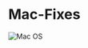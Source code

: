 # Mac-Fixes
![Mac OS](https://img.shields.io/badge/mac%20os-000000?style=for-the-badge&logo=macos&logoColor=F0F0F0)
